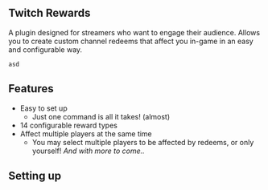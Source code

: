 

**Twitch Rewards**
---
A plugin designed for streamers who want to engage their audience. Allows you to create custom channel redeems that affect you in-game in an easy and configurable way.

```
asd
```

**Features**
---
+ Easy to set up
    - Just one command is all it takes! (almost)
+ 14 configurable reward types
+ Affect multiple players at the same time
    - You may select multiple players to be affected by redeems, or only yourself!
*And with more to come..*

**Setting up**
---
